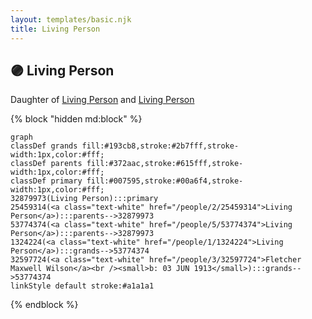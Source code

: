 ```yaml
---
layout: templates/basic.njk
title: Living Person
---
```

## 🟣 Living Person

Daughter of [Living Person](/people/5/53774374) and [Living Person](/people/2/25459314)

{% block "hidden md:block" %}
```mermaid
graph
classDef grands fill:#193cb8,stroke:#2b7fff,stroke-width:1px,color:#fff;
classDef parents fill:#372aac,stroke:#615fff,stroke-width:1px,color:#fff;
classDef primary fill:#007595,stroke:#00a6f4,stroke-width:1px,color:#fff;
32879973(Living Person):::primary
25459314(<a class="text-white" href="/people/2/25459314">Living Person</a>):::parents-->32879973
53774374(<a class="text-white" href="/people/5/53774374">Living Person</a>):::parents-->32879973
1324224(<a class="text-white" href="/people/1/1324224">Living Person</a>):::grands-->53774374
32597724(<a class="text-white" href="/people/3/32597724">Fletcher Maxwell Wilson</a><br /><small>b: 03 JUN 1913</small>):::grands-->53774374
linkStyle default stroke:#a1a1a1
```
{% endblock %}
